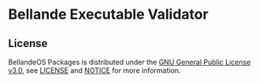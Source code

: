 # Bellande Executable Validator


## License

BellandeOS Packages is distributed under the [GNU General Public License v3.0](https://www.gnu.org/licenses/gpl-3.0.en.html), see [LICENSE](https://github.com/Algorithm-Model-Research/bellande_operating_system_application_packages/blob/main/LICENSE) and [NOTICE](https://github.com/Algorithm-Model-Research/bellande_operating_system_application_packages/blob/main/LICENSE) for more information.
